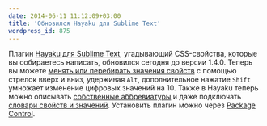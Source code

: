 ```yaml
---
date: 2014-06-11 11:12:09+03:00
title: 'Обновился Hayaku для Sublime Text'
wordpress_id: 875
---
```


Плагин [Hayaku для Sublime Text](https://github.com/hayaku/hayaku), угадывающий CSS-свойства, которые вы собираетесь написать, обновился сегодня до версии 1.4.0. Теперь вы можете [менять или перебирать значения свойств](https://github.com/hayaku/hayaku#value-cycling) с помощью стрелок вверх и вниз, удерживая `Alt`, дополнительное нажатие `Shift` умножает изменение цифровых значений на 10. Также в Hayaku теперь можно описывать [собственные аббревиатуры](https://github.com/hayaku/hayaku#user-aliases) и даже подключать [словари свойств и значений](https://github.com/hayaku/hayaku#user-dictionaries). Установить плагин можно через [Package Control](https://sublime.wbond.net/).
